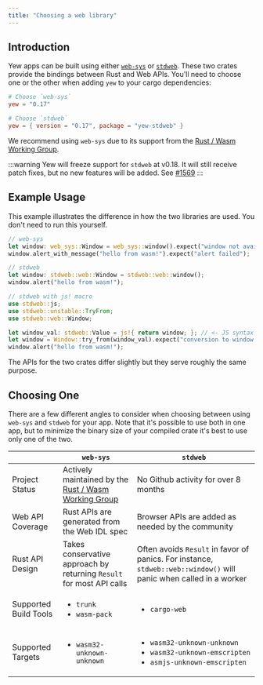 ```yaml
---
title: "Choosing a web library"
---
```


## Introduction

Yew apps can be built using either [`web-sys`](https://docs.rs/web-sys) or [`stdweb`](https://docs.rs/stdweb).
These two crates provide the bindings between Rust and Web APIs. You'll need to choose one or the other when adding
`yew` to your cargo dependencies:

```toml
# Choose `web-sys`
yew = "0.17"

# Choose `stdweb`
yew = { version = "0.17", package = "yew-stdweb" }
```

We recommend using `web-sys` due to its support from the [Rust / Wasm Working Group](https://rustwasm.github.io/).

:::warning
Yew will freeze support for `stdweb` at v0.18.
It will still receive patch fixes, but no new features will be added.
See [#1569](https://github.com/yewstack/yew/issues/1569)
:::

## Example Usage

This example illustrates the difference in how the two libraries are used.
You don't need to run this yourself.

```rust
// web-sys
let window: web_sys::Window = web_sys::window().expect("window not available");
window.alert_with_message("hello from wasm!").expect("alert failed");

// stdweb
let window: stdweb::web::Window = stdweb::web::window();
window.alert("hello from wasm!");

// stdweb with js! macro
use stdweb::js;
use stdweb::unstable::TryFrom;
use stdweb::web::Window;

let window_val: stdweb::Value = js!{ return window; }; // <- JS syntax inside!
let window = Window::try_from(window_val).expect("conversion to window failed");
window.alert("hello from wasm!");
```

The APIs for the two crates differ slightly but they serve roughly the same purpose.

## Choosing One

There are a few different angles to consider when choosing between using `web-sys` and `stdweb` for your app.
Note that it's possible to use both in one app, but to minimize the binary size of your compiled crate it's best to use only one of the two.

<table>
  <thead>
    <tr>
      <th style={{ textAlign: "left" }}></th>
      <th style={{ textAlign: "left" }}><code>web-sys</code>
      </th>
      <th style={{ textAlign: "left" }}><code>stdweb</code>
      </th>
    </tr>
  </thead>
  <tbody>
    <tr>
      <td style={{ textAlign: "left" }}>Project Status</td>
      <td style={{ textAlign: "left" }}>Actively maintained by the <a href="https://rustwasm.github.io/">Rust / Wasm Working Group</a>
      </td>
      <td style={{ textAlign: "left" }}>No Github activity for over 8 months</td>
    </tr>
    <tr>
      <td style={{ textAlign: "left" }}>Web API Coverage</td>
      <td style={{ textAlign: "left" }}>Rust APIs are generated from the Web IDL spec</td>
      <td style={{ textAlign: "left" }}>Browser APIs are added as needed by the community</td>
    </tr>
    <tr>
      <td style={{ textAlign: "left" }}>Rust API Design</td>
      <td style={{ textAlign: "left" }}>Takes conservative approach by returning <code>Result</code> for most API
        calls</td>
      <td style={{ textAlign: "left" }}>Often avoids <code>Result</code> in favor of panics. For instance, <code>stdweb::web::window()</code> will
        panic when called in a worker</td>
    </tr>
    <tr>
      <td style={{ textAlign: "left" }}>Supported Build Tools</td>
      <td style={{ textAlign: "left" }}>
        <p></p>
        <ul>
          <li><code>trunk</code>
          </li>
          <li><code>wasm-pack</code>
          </li>
        </ul>
      </td>
      <td style={{ textAlign: "left" }}>
        <p></p>
        <ul>
          <li><code>cargo-web</code>
          </li>
        </ul>
      </td>
    </tr>
    <tr>
      <td style={{ textAlign: "left" }}>Supported Targets</td>
      <td style={{ textAlign: "left" }}>
        <ul>
          <li><code>wasm32-unknown-unknown</code>
          </li>
        </ul>
      </td>
      <td style={{ textAlign: "left" }}>
        <ul>
          <li><code>wasm32-unknown-unknown</code>
          </li>
          <li><code>wasm32-unknown-emscripten</code>
          </li>
          <li><code>asmjs-unknown-emscripten</code>
          </li>
        </ul>
      </td>
    </tr>
  </tbody>
</table>
